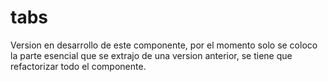 # tabs
Version en desarrollo de este componente, por el momento solo se coloco la parte esencial que se extrajo de una version anterior, se tiene que refactorizar todo el componente.
